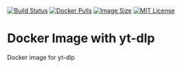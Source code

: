 [![Build Status](https://github.com/jonakoudijs/docker-ytdlp/actions/workflows/build.yml/badge.svg)](https://github.com/jonakoudijs/docker-ytdlp/actions)
[![Docker Pulls](https://img.shields.io/docker/pulls/jonakoudijs/yt-dlp.svg)](https://hub.docker.com/r/jonakoudijs/yt-dlp)
[![Image Size](https://img.shields.io/docker/image-size/jonakoudijs/yt-dlp/latest.svg)](https://hub.docker.com/r/jonakoudijs/yt-dlp)
[![MIT License](https://img.shields.io/badge/license-MIT-blue.svg)](LICENSE)

# Docker Image with yt-dlp

Docker image for yt-dlp